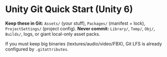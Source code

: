 # Unity Git Quick Start (Unity 6)

**Keep these in Git:** `Assets/` (your stuff), `Packages/` (manifest + lock), `ProjectSettings/` (project config).
**Never commit:** `Library/`, `Temp/`, `Obj/`, `Builds/`, logs, or giant local-only asset packs.

If you must keep big binaries (textures/audio/video/FBX), Git LFS is already configured by `.gitattributes`.
